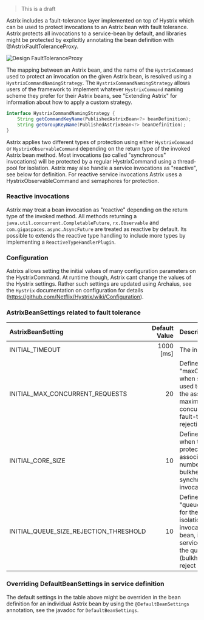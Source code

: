 > This is a draft

Astrix includes a fault-tolerance layer implemented on top of Hystrix which can be used to protect invocations to an Astrix bean with fault tolerance. Astrix protects all invocations to a service-bean by default, and libraries might be protected by explicitly annotating the bean definition with @AstrixFaultToleranceProxy.

![Design FaultToleranceProxy](images/bean-fault-tolerance-design.png)

The mapping between an Astrix bean, and the name of the `HystrixCommand` used to protect an invocation on the given Astrix bean, is resolved using a `HystrixCommandNamingStrategy`. The `HystrixCommandNamingStrategy` allows users of the framework to implement whatever `HystrixCommand` naming scheme they prefer for their Astrix beans, see "Extending Astrix" for information about how to apply a custom strategy.

```java
interface HystrixCommandNamingStrategy {
    String getCommandKeyName(PublishedAstrixBean<?> beanDefinition);
	String getGroupKeyName(PublishedAstrixBean<?> beanDefinition);
}
```
Astrix applies two different types of protection using either `HystrixCommand` or `HystrixObservableCommand` depending on the return type of the invoked Astrix bean method. Most invocations (so called "synchronous" invocations) will be protected by a regular HystrixCommand using a thread-pool for isolation. Astrix may also handle a service invocations as "reactive", see below for definition. For reactive service invocations Astrix uses a HystrixObservableCommand and semaphores for protection.

### Reactive invocations
Astrix may treat a bean invocation as "reactive" depending on the return type of the invoked method. All methods returning a `java.util.concurrent.CompletableFuture`, `rx.Observable` and `com.gigaspaces.async.AsyncFuture` are treated as reactive by default. Its possible to extends the reactive type handling to include more types by implementing a `ReactiveTypeHandlerPlugin`.

### Configuration
Astrixs allows setting the initial values of many configuration parameters on the HystrixCommand. At runtime though, Astrix cant change the values of the Hystrix settings. Rather such settings are updated using Archaius, see the `Hystrix` documentation on configuration for details (https://github.com/Netflix/Hystrix/wiki/Configuration).

### AstrixBeanSettings related to fault tolerance
AstrixBeanSetting           | Default Value | Description 
:-------------------------- | -------------:|:--------------
INITIAL_TIMEOUT  | 1000 [ms]        | The initial timeout
INITIAL_MAX_CONCURRENT_REQUESTS  | 20 | Defines the default "maxConcurrentRequests" when semaphore isolation is used to protect invocations to the associated bean, i.e. the maximum number of concurrent requests before the fault-tolerance layer starts rejecting invocations
INITIAL_CORE_SIZE  | 10 | Defines the default "coreSize" when thread isolation is used to protect invocations to the associated bean, i.e. the number of threads in the bulkhead associated with a synchronous service invocation.
INITIAL_QUEUE_SIZE_REJECTION_THRESHOLD  | 10 |  Defines the default "queueSizeRejectionThreshold" for the queue when thread isolation is used to protect invocations to the associated bean, i.e. number of pending service invocations allowed in the queue to a thread-pool (bulkhead) before starting to reject invocations.

### Overriding DefaultBeanSettings in service definition
The default settings in the table above might be overriden in the bean definition for an individual Astrix bean by using the `@DefaultBeanSettings` annotation, see the javadoc for `DefaultBeanSettings`.



